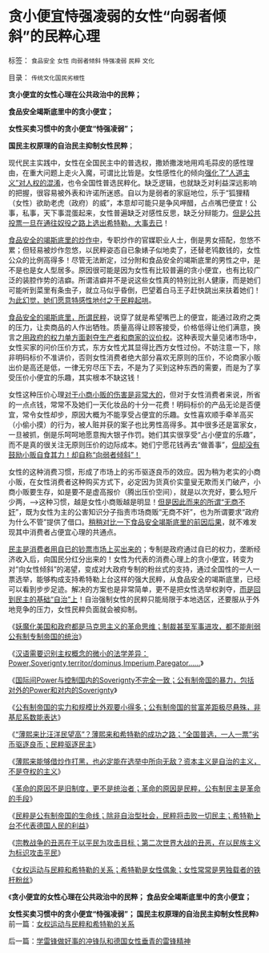# 贪小便宜恃强凌弱的女性“向弱者倾斜”的民粹心理

标签： `食品安全` `女性` `向弱者倾斜` `恃强凌弱` `民粹` `文化` 

目录： `传统文化国民劣根性`

**贪小便宜的女性心理在公共政治中的民粹；**

**食品安全竭斯底里中的贪小便宜；**

**女性买卖习惯中的贪小便宜“恃强凌弱”；**

**国民主权原理的自治民主抑制女性民粹**；



现代民主实践中，女性在全国民主中的普选权，撒娇撒泼地用鸡毛蒜皮的感性理由，在重大问题上走火入魔，可谓比比皆是。女性感性化的倾向[强化了“人道主义”对人权的混淆](../../../2012/2/15/万恶之源皆为善；侵犯人权的人道主义.md)，也令全国性普选民粹化。缺乏逻辑，也就缺乏对利益深远影响的把握，很容易被外表和许诺所迷惑。自以为是弱者的家庭地位，乐于“狐狸精（女性）欲助老虎（政府）的威”，本意却可能只是争风呷醋，占点嘴巴便宜！公事，私事，天下事混蛋起来，女性普遍缺乏对感性反思，缺乏分辩能力。[但是公共投票一旦在通往奴役之路上选出希特勒，大事去已](../../../2012/4/15/“选举就是民主，民主总比专制好”的愚昧信仰.md)！

[食品安全的竭斯底里的炒作中](../../../2012/12/23/食品安全被成功炒作的地区都不适合民主.md)，专职炒作的官媒职业人士，倒是男女搭配，忽悠不累；但轻易被炒作忽悠，以民粹姿态自已象婊子似地卖了，还替老鸨数钱的，女性公众的比例高得多！尽管无法断定，过分附和食品安全的竭斯底里的男性之中，是不是也是女人型居多。原因很可能是因为女性有比较普遍的贪小便宜，也有比较广泛的装腔作势的洁癖。所谓洁癖并不是说这些女性真的特别比别人健康，而是她们可能听到菜里有条虫子，就立马似乎昏倒，巴望着白马王子赶快跳出来扶着她们！[为此幻觉，她们愿意特感性地付之于民粹起哄](../../../2012/4/15/女权运动与工团运动的愚昧逻辑.md)。

[食品安全的竭斯底里，所谓民粹](../../../2012/12/23/食品安全的竭斯底里不是“被洗脑”.md)，说穿了就是希望嘴巴上的便宜，能通过政府之类的压力，让卖商品的人作出牺牲。质量高得让顾客接受，价格低得让他们满意，换言之[用政府的权力单方面剥夺生产者和商家的议价权](../../../2009/9/9/人权是科斯交易成本理论的前提即议价权.md)。这种表现大量见诸市场中，女性买家的问价压价方式，东方女性尤其显得比西方女性过份。不妨注意一下，除非明码标价不准讲价，否则女性消费者绝大部分喜欢无原则的压价，不论商家小贩出价是高还是低，一律无穷尽压下去，不是为了买到这种东西的需要，而是为了享受压价小便宜的乐趣，其实根本不缺这钱！

女性这种压价心理[对于小商小贩的伤害是非常大的](../../../2012/9/24/小贩民营能坑你几个钱？苏联崩溃的大熊市.md)，但对于女性消费者来说，所省的一点点钱，常常不及她们一天化妆品的十分一花费！明码标价的产品无论是否便宜，常令女性却步，原因大概为不能享受占便宜的乐趣。女性喜欢顺手牵羊高买（小偷小摸）的行为，被人赃并获的案子也比男性高得多。其中很多还是富家女，一旦被抓，倒是乐呵呵地愿意掏大银子作罚。她们其实很享受“占小便宜的乐趣”，而不是真的很关注无原则压价的边际成本。她们宁愿花钱再去“做善事”，[但却没有鼓励小贩自食其力！却自称“向弱者倾斜”！](../../../2009/2/7/人权经济学：弱者？只有强者才值得同情!.md)

女性的这种消费习惯，形成了市场上的劣币驱逐良币的效应。因为稍为老实的小商小贩，在女性消费者这种购买方式下，必定因为货真价实童叟无欺而关门破产，小商小贩要生存，如是要不是虚高报价（腾出压价空间），就是以次充好，要么短斤少两，——>这种习惯，越是女性小商贩越是明显！[但是因此而来的所谓“无商不奸](../../../2011/3/9/便价菜场不能平抑物价.md)”，既为女性为主的公害知识分子指责市场商贩“无商不奸”，也为所谓要求“政府为什么不管”提供了借口。[稍稍对比一下食品安全竭斯底里的前因后果](../../../2012/12/19/假设食品安全竭斯底里中大选（汪洋&nbsp;vs&nbsp;薄熙来），民粹必胜！.md)，就不难发现其中消费者占便宜心理的共通点。

[民主是消费者用自已的钞票市场上买出来的](../../../2011/7/5/民主是消费者的钞票买出来的；乳业实播《通往奴役之路》.md)；专制是政府通过自已的权力，垄断经济收入后，向国民分红分出来的！女性为代表的消费心理上的贪小便宜，转变为对“向女性倾斜”的渴望，变成对大政府专制的粉丝式的支持，通过全国性的一人一票选举，能够构成支持希特勒上台这样的强大民粹，从食品安全的竭斯底里，已经可以看到步步足迹。解决的方案也是非常简单，更不是把女性选举权剥夺，[而是回到民主的基础“自治”上](../../../2012/12/13/强盗本能的主流是好的，西方的幸运和东方的不幸.md)！自治强制女性的民粹只能局限于本地选区，还要服从于外地竞争的压力，女性民粹负面就会被抑制。





《[妖魔化美国和政府都是马克思主义的革命思维；制裁甚至军事进攻，都不能削弱公有制专制帝国的统治](../../../2012/12/15/妖魔化美国和政府都是马克思主义的革命思维；.md)》

《[汉语需要识别主权概念的微小的法学差异：Power,Soverignty,territor/dominus,Imperium,Paregator……](../../../2012/12/16/识别主权概念的微小法学差异，“主权不可分割”是断言的谎言；.md)》

《[国际间Power与控制国内的Soverignty不完全一致；公有制帝国的暴力，包括对外的Power和对内的Soverignty](../../../2012/12/16/主权国家在国际间Power与控制国内的Soverignty.md)》

《[公有制帝国的实力和规模比外观要小得多；公有制帝国的贫富差距极尽悬殊，非基尼系数能表达](../../../2012/12/16/外来干预扩大了公有制帝国的政治基础；.md)》

《[“薄熙来比汪洋民望高”？薄熙来和希特勒的成功之路；“全国普选，一人一票”劣币驱逐良币；民粹驱逐民主](../../../2012/12/17/反思薄熙来和希特勒的成功之路，理解国民主权原理.md)》

《[薄熙来能够借炒作打黑，也必定能在选举中所向无敌？资本主义是自治的主义，不是夺权的主义](../../../2012/12/17/《大革命和旧制度》值得深读,资本主义不是夺权的主义.md)》

《[革命的原因不是旧制度，更不是统治者；革命的原因是民粹，公有制民主是革命的手段](../../../2012/12/17/革命的原因不是旧制度，更不是统治者.md)》

《[民粹是公有制帝国的生命线；除非自治型社会，民粹将击败一切民主；希特勒上台不代表德国人民的利益](../../../2012/12/18/“全国普选，一人一票”必定不合法.md)》

《[宗教战争的丑恶在于以平民为攻击目标；第二次世界大战的丑恶，在以民族主义为标识攻击平民](../../../2012/12/18/不仅仅是德国军队犯下战争罪，德国人的怨恨有合理性.md)》

《[女权运动与民粹和希特勒的关系；希特勒是女性偶象；女性常常是男独载者的铁杆粉丝](../../../2012/12/25/女权运动与民粹和希特勒的关系.md)》

《**贪小便宜的女性心理在公共政治中的民粹； 食品安全竭斯底里中的贪小便宜；**

**女性买卖习惯中的贪小便宜“恃强凌弱”； 国民主权原理的自治民主抑制女性民粹**》前一篇：[女权运动与民粹和希特勒的关系](../../../2012/12/25/女权运动与民粹和希特勒的关系.md)

后一篇：[学雷锋做好事的冲锋队和德国女性垂青的雷锋精神](../../../2012/12/25/学雷锋做好事的冲锋队和德国女性垂青的雷锋精神.md)
